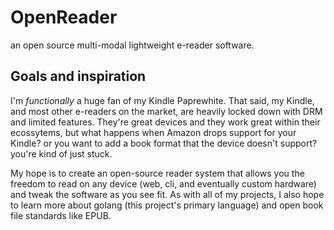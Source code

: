 # OpenReader
an open source multi-modal lightweight e-reader software. 

## Goals and inspiration

I'm _functionally_ a huge fan of my Kindle Paprewhite. That said, my Kindle, and most other e-readers on the market, are heavily locked down with DRM and limited features. 
They're great devices and they work great within their ecossytems, but what happens when Amazon drops support for your Kindle? or you want to add a book format that the device doesn't support? you're kind of just stuck.

My hope is to create an open-source reader system that allows you the freedom to read on any device (web, cli, and eventually custom hardware) and tweak the software as you see fit. 
As with all of my projects, I also hope to learn more about golang (this project's primary language) and open book file standards like EPUB. 
